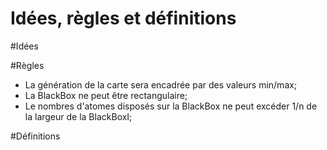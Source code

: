 Idées, règles et définitions
============================

#Idées


#Règles
- La génération de la carte sera encadrée par des valeurs min/max;
- La BlackBox ne peut être rectangulaire;
- Le nombres d'atomes disposés sur la BlackBox ne peut excéder 1/n de la largeur de la BlackBoxI;

#Définitions
